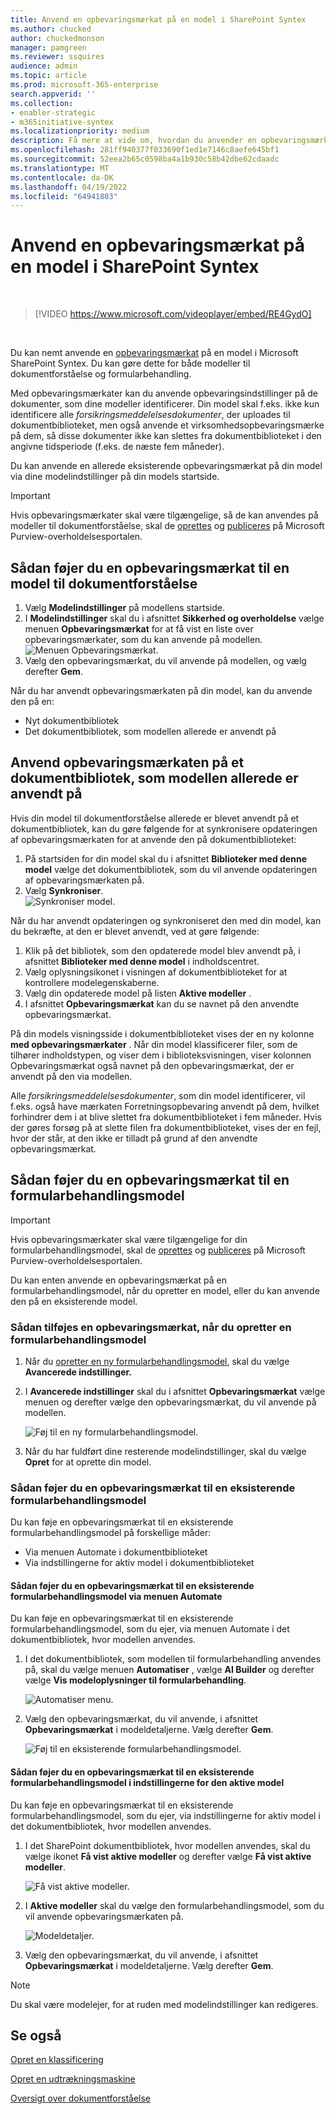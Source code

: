 ```yaml
---
title: Anvend en opbevaringsmærkat på en model i SharePoint Syntex
ms.author: chucked
author: chuckedmonson
manager: pamgreen
ms.reviewer: ssquires
audience: admin
ms.topic: article
ms.prod: microsoft-365-enterprise
search.appverid: ''
ms.collection:
- enabler-strategic
- m365initiative-syntex
ms.localizationpriority: medium
description: Få mere at vide om, hvordan du anvender en opbevaringsmærkat på en model i SharePoint Syntex.
ms.openlocfilehash: 281ff940377f033690f1ed1e7146c8aefe645bf1
ms.sourcegitcommit: 52eea2b65c0598ba4a1b930c58b42dbe62cdaadc
ms.translationtype: MT
ms.contentlocale: da-DK
ms.lasthandoff: 04/19/2022
ms.locfileid: "64941803"
---
```

# <a name="apply-a-retention-label-to-a-model-in-sharepoint-syntex"></a>Anvend en opbevaringsmærkat på en model i SharePoint Syntex

</br>

> [!VIDEO https://www.microsoft.com/videoplayer/embed/RE4GydO]  

</br>


Du kan nemt anvende en [opbevaringsmærkat](../compliance/retention.md) på en model i Microsoft SharePoint Syntex. Du kan gøre dette for både modeller til dokumentforståelse og formularbehandling.

Med opbevaringsmærkater kan du anvende opbevaringsindstillinger på de dokumenter, som dine modeller identificerer.  Din model skal f.eks. ikke kun identificere alle *forsikringsmeddelelsesdokumenter*, der uploades til dokumentbiblioteket, men også anvende et virksomhedsopbevaringsmærke på dem, så disse dokumenter ikke kan slettes fra dokumentbiblioteket i den angivne tidsperiode (f.eks. de næste fem måneder).

Du kan anvende en allerede eksisterende opbevaringsmærkat på din model via dine modelindstillinger på din models startside. 

> [!Important]
> Hvis opbevaringsmærkater skal være tilgængelige, så de kan anvendes på modeller til dokumentforståelse, skal de [oprettes](../compliance/file-plan-manager.md#create-retention-labels) og [publiceres](../compliance/create-apply-retention-labels.md#how-to-publish-retention-labels) på Microsoft Purview-overholdelsesportalen.

## <a name="to-add-a-retention-label-to-a-document-understanding-model"></a>Sådan føjer du en opbevaringsmærkat til en model til dokumentforståelse

1. Vælg **Modelindstillinger** på modellens startside.</br>
2. I **Modelindstillinger** skal du i afsnittet **Sikkerhed og overholdelse** vælge menuen **Opbevaringsmærkat** for at få vist en liste over opbevaringsmærkater, som du kan anvende på modellen.</br>
 ![Menuen Opbevaringsmærkat.](../media/content-understanding/retention-labels-menu.png)</br> 
3. Vælg den opbevaringsmærkat, du vil anvende på modellen, og vælg derefter **Gem**.</br>

Når du har anvendt opbevaringsmærkaten på din model, kan du anvende den på en:
- Nyt dokumentbibliotek
- Det dokumentbibliotek, som modellen allerede er anvendt på
 
## <a name="apply-the-retention-label-to-a-document-library-to-which-the-model-is-already-applied"></a>Anvend opbevaringsmærkaten på et dokumentbibliotek, som modellen allerede er anvendt på

Hvis din model til dokumentforståelse allerede er blevet anvendt på et dokumentbibliotek, kan du gøre følgende for at synkronisere opdateringen af opbevaringsmærkaten for at anvende den på dokumentbiblioteket:</br>

1. På startsiden for din model skal du i afsnittet **Biblioteker med denne model** vælge det dokumentbibliotek, som du vil anvende opdateringen af opbevaringsmærkaten på. </br> 
2. Vælg **Synkroniser**. </br>
 ![Synkroniser model.](../media/content-understanding/sync-model.png)</br> 


Når du har anvendt opdateringen og synkroniseret den med din model, kan du bekræfte, at den er blevet anvendt, ved at gøre følgende:

1. Klik på det bibliotek, som den opdaterede model blev anvendt på, i afsnittet **Biblioteker med denne model** i indholdscentret. </br>
2. Vælg oplysningsikonet i visningen af dokumentbiblioteket for at kontrollere modelegenskaberne.</br>  
3. Vælg din opdaterede model på listen **Aktive modeller** .</br>
4. I afsnittet **Opbevaringsmærkat** kan du se navnet på den anvendte opbevaringsmærkat.</br>


På din models visningsside i dokumentbiblioteket vises der en ny kolonne **med opbevaringsmærkater** .  Når din model klassificerer filer, som de tilhører indholdstypen, og viser dem i biblioteksvisningen, viser kolonnen Opbevaringsmærkat også navnet på den opbevaringsmærkat, der er anvendt på den via modellen.


Alle *forsikringsmeddelelsesdokumenter*, som din model identificerer, vil f.eks. også have mærkaten Forretningsopbevaring anvendt på dem, hvilket forhindrer dem i at blive slettet fra dokumentbiblioteket i fem måneder. Hvis der gøres forsøg på at slette filen fra dokumentbiblioteket, vises der en fejl, hvor der står, at den ikke er tilladt på grund af den anvendte opbevaringsmærkat.

## <a name="to-add-a-retention-label-to-a-form-processing-model"></a>Sådan føjer du en opbevaringsmærkat til en formularbehandlingsmodel

> [!Important]
> Hvis opbevaringsmærkater skal være tilgængelige for din formularbehandlingsmodel, skal de [oprettes](../compliance/file-plan-manager.md#create-retention-labels) og [publiceres](../compliance/create-apply-retention-labels.md#how-to-publish-retention-labels) på Microsoft Purview-overholdelsesportalen.

Du kan enten anvende en opbevaringsmærkat på en formularbehandlingsmodel, når du opretter en model, eller du kan anvende den på en eksisterende model.

### <a name="to-add-a-retention-label-when-you-create-a-form-processing-model"></a>Sådan tilføjes en opbevaringsmærkat, når du opretter en formularbehandlingsmodel

1. Når du [opretter en ny formularbehandlingsmodel](./create-a-form-processing-model.md), skal du vælge <b>Avancerede indstillinger.</b>
2. I <b>Avancerede indstillinger</b> skal du i afsnittet <b>Opbevaringsmærkat</b> vælge menuen og derefter vælge den opbevaringsmærkat, du vil anvende på modellen.</b>

 
     ![Føj til en ny formularbehandlingsmodel.](../media/content-understanding/retention-label-forms.png)</br>

3.  Når du har fuldført dine resterende modelindstillinger, skal du vælge <b>Opret</b> for at oprette din model.

### <a name="to-add-a-retention-label-to-an-existing-form-processing-model"></a>Sådan føjer du en opbevaringsmærkat til en eksisterende formularbehandlingsmodel

Du kan føje en opbevaringsmærkat til en eksisterende formularbehandlingsmodel på forskellige måder:
- Via menuen Automate i dokumentbiblioteket
- Via indstillingerne for aktiv model i dokumentbiblioteket 


#### <a name="to-add-a-retention-label-to-an-existing-form-processing-model-through-the-automate-menu"></a>Sådan føjer du en opbevaringsmærkat til en eksisterende formularbehandlingsmodel via menuen Automate

Du kan føje en opbevaringsmærkat til en eksisterende formularbehandlingsmodel, som du ejer, via menuen Automate i det dokumentbibliotek, hvor modellen anvendes.


1. I det dokumentbibliotek, som modellen til formularbehandling anvendes på, skal du vælge menuen <b>Automatiser</b> , vælge <b>AI Builder</b> og derefter vælge <b>Vis modeloplysninger til formularbehandling</b>.

   ![Automatiser menu.](../media/content-understanding/automate-menu.png)</br>

2. Vælg den opbevaringsmærkat, du vil anvende, i afsnittet <b>Opbevaringsmærkat</b> i modeldetaljerne.  Vælg derefter <b>Gem</b>.

     ![Føj til en eksisterende formularbehandlingsmodel.](../media/content-understanding/retention-label-model-details.png)</br> 

#### <a name="to-add-a-retention-label-to-an-existing-form-processing-model-in-the-active-model-settings"></a>Sådan føjer du en opbevaringsmærkat til en eksisterende formularbehandlingsmodel i indstillingerne for den aktive model

Du kan føje en opbevaringsmærkat til en eksisterende formularbehandlingsmodel, som du ejer, via indstillingerne for aktiv model i det dokumentbibliotek, hvor modellen anvendes.

1. I det SharePoint dokumentbibliotek, hvor modellen anvendes, skal du vælge ikonet <b>Få vist aktive modeller</b> og derefter vælge <b>Få vist aktive modeller</b>.</b>

   ![Få vist aktive modeller.](../media/content-understanding/info-du.png)</br> 

2. I <b>Aktive modeller</b> skal du vælge den formularbehandlingsmodel, som du vil anvende opbevaringsmærkaten på.

     ![Modeldetaljer.](../media/content-understanding/retention-label-model-details.png)</br> 


3. Vælg den opbevaringsmærkat, du vil anvende, i afsnittet <b>Opbevaringsmærkat</b> i modeldetaljerne.  Vælg derefter <b>Gem</b>.

> [!NOTE]
> Du skal være modelejer, for at ruden med modelindstillinger kan redigeres. 


## <a name="see-also"></a>Se også

[Opret en klassificering](create-a-classifier.md)

[Opret en udtrækningsmaskine](create-an-extractor.md)

[Oversigt over dokumentforståelse](document-understanding-overview.md)
